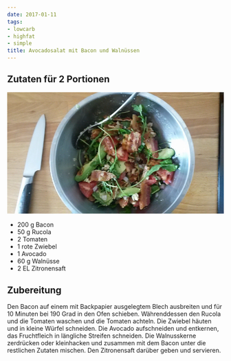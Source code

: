 ```yaml
---
date: 2017-01-11
tags:
- lowcarb
- highfat
- simple
title: Avocadosalat mit Bacon und Walnüssen
---
```


## Zutaten für 2 Portionen
![](/img/avocadosalat-mit-bacon-und-walnuessen.jpg)

- 200 g Bacon
- 50 g  Rucola
- 2     Tomaten
- 1     rote Zwiebel
- 1     Avocado
- 60 g  Walnüsse
- 2 EL  Zitronensaft

## Zubereitung
Den Bacon auf einem mit Backpapier ausgelegtem Blech ausbreiten und für 10 Minuten bei 190 Grad in den Ofen schieben.
Währenddessen den Rucola und die Tomaten waschen und die Tomaten achteln. Die Zwiebel häuten und in kleine Würfel schneiden. Die Avocado aufschneiden und entkernen, das Fruchtfleich in längliche Streifen schneiden. Die Walnusskerne zerdrücken oder kleinhacken und zusammen mit dem Bacon unter die restlichen Zutaten mischen.
Den Zitronensaft darüber geben und servieren.
